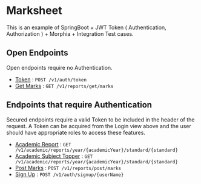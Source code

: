 # Marksheet
This is an example of SpringBoot + JWT Token ( Authentication, Authorization ) + Morphia + Integration Test cases.


## Open Endpoints

Open endpoints require no Authentication.

* [Token](Token.md) : `POST /v1/auth/token`
* [Get Marks](GetMarks.md) : `GET /v1/reports/get/marks`

## Endpoints that require Authentication

Secured endpoints require a valid Token to be included in the header of the
request. A Token can be acquired from the Login view above and the user should have appropriate roles to access these features.
* [Academic Report](AcademicReport.md) : `GET /v1/academic/reports/year/{academicYear}/standard/{standard}`
* [Academic Subject Topper](AcademicSubjectTopper.md) : `GET /v1/academic/reports/year/{academicYear}/standard/{standard}`
* [Post Marks](PostMarks.md) : `POST /v1/reports/post/marks`
* [Sign Up](SignUp.md) : `POST /v1/auth/signup/{userName}`
